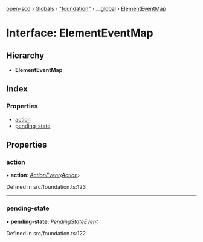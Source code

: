 [open-scd](../README.md) › [Globals](../globals.md) › ["foundation"](../modules/_foundation_.md) › [__global](../modules/_foundation_.__global.md) › [ElementEventMap](_foundation_.__global.elementeventmap.md)

# Interface: ElementEventMap

## Hierarchy

* **ElementEventMap**

## Index

### Properties

* [action](_foundation_.__global.elementeventmap.md#action)
* [pending-state](_foundation_.__global.elementeventmap.md#pending-state)

## Properties

###  action

• **action**: *[ActionEvent](../modules/_foundation_.md#actionevent)‹[Action](../modules/_foundation_.md#action)›*

Defined in src/foundation.ts:123

___

###  pending-state

• **pending-state**: *[PendingStateEvent](../modules/_foundation_.md#pendingstateevent)*

Defined in src/foundation.ts:122
